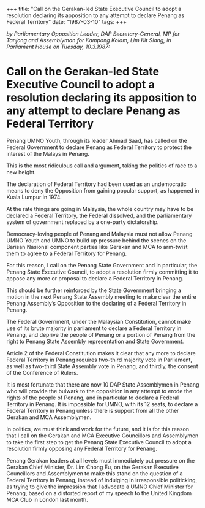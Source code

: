 +++ 
title: "Call on the Gerakan-led State Executive Council to adopt a resolution declaring its apposition to any attempt to declare Penang as Federal Territory"
date: "1987-03-10"
tags:
+++

_by Parliamentary Opposition Leader, DAP Secretary-General, MP for Tanjong and Assemblyman for Kampong Kolam, Lim Kit Siang, in Parliament House on Tuesday, 10.3.1987:_

# Call on the Gerakan-led State Executive Council to adopt a resolution declaring its apposition to any attempt to declare Penang as Federal Territory

Penang UMNO Youth, through its leader Ahmad Saad, has called on the Federal Government to declare Penang as Federal Territory to protect the interest of the Malays in Penang.</u>

This is the most ridiculous call and argument, taking the politics of race to a new height.

The declaration of Federal Territory had been used as an undemocratic means to deny the Opposition from gaining popular support, as happened in Kuala Lumpur in 1974.

At the rate things are going in Malaysia, the whole country may have to be declared a Federal Territory, the Federal dissolved, and the parliamentary system of government replaced by a one-party dictatorship.

Democracy-loving people of Penang and Malaysia must not allow Penang UMNO Youth and UMNO to build up pressure behind the scenes on the Barisan Nasional component parties like Gerakan and MCA to arm-twist them to agree to a Federal Territory for Penang.

For this reason, I call on the Penang State Government and in particular, the Penang State Executive Council, to adopt a resolution firmly committing it to appose any more or proposal to declare a Federal Territory in Penang.

This should be further reinforced by the State Government bringing a motion in the next Penang State Assembly meeting to make clear the entire Penang Assembly’s Opposition to the declaring of a Federal Territory in Penang.

The Federal Government, under the Malaysian Constitution, cannot make use of its brute majority in parliament to declare a Federal Territory in Penang, and deprive the people of Penang or a portion of Penang from the right to Penang State Assembly representation and State Government.

Article 2 of the Federal Constitution makes it clear that any more to declare Federal Territory in Penang requires two-third majority vote in Parliament, as well as two-third State Assembly vote in Penang, and thirdly, the consent of the Conference of Rulers.

It is most fortunate that there are now 10 DAP State Assemblymen in Penang who will provide the bulwark to the opposition in any attempt to erode the rights of the people of Penang, and in particular to declare a Federal Territory in Penang. It is impossible for UMNO, with its 12 seats, to declare a Federal Territory in Penang unless there is support from all the other Gerakan and MCA Assemblymen.

In politics, we must think and work for the future, and it is for this reason that I call on the Gerakan and MCA Executive Councillors and Assemblymen to take the first step to get the Penang State Executive Council to adopt a resolution firmly opposing any Federal Territory for Penang.

Penang Gerakan leaders at all levels must immediately put pressure on the Gerakan Chief Minister, Dr. Lim Chong Eu, on the Gerakan Executive Councillors and Assemblymen to make this stand on the question of a Federal Territory in Penang, instead of indulging in irresponsible politicking, as trying to give the impression that I advocate a UMNO Chief Minister for Penang, based on a distorted report of my speech to the United Kingdom MCA Club in London last month.
 
